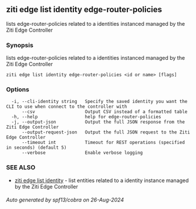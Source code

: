 ## ziti edge list identity edge-router-policies

lists edge-router-policies related to a identities instanced managed by the Ziti Edge Controller

### Synopsis

lists edge-router-policies related to a identities instanced managed by the Ziti Edge Controller

```
ziti edge list identity edge-router-policies <id or name> [flags]
```

### Options

```
  -i, --cli-identity string   Specify the saved identity you want the CLI to use when connect to the controller with
      --csv                   Output CSV instead of a formatted table
  -h, --help                  help for edge-router-policies
  -j, --output-json           Output the full JSON response from the Ziti Edge Controller
      --output-request-json   Output the full JSON request to the Ziti Edge Controller
      --timeout int           Timeout for REST operations (specified in seconds) (default 5)
      --verbose               Enable verbose logging
```

### SEE ALSO

* [ziti edge list identity](../identity.md)	 - list entities related to a identity instance managed by the Ziti Edge Controller

###### Auto generated by spf13/cobra on 26-Aug-2024
